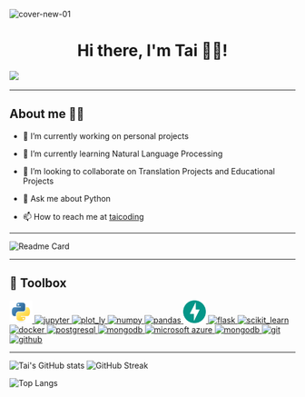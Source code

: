 ![cover-new-01](https://user-images.githubusercontent.com/6510765/196070012-90801a60-b742-4d7d-b4e7-81e28f889161.jpg)

<h1 align="center"> Hi there, I'm Tai 🐍🌠! </h1>
<p align="left"> 
  <img src="https://komarev.com/ghpvc/?username=taicoding&label=Profile%20Visitors&color=blueviolet&style=flat%22" /> 
</p>

---

<h2 align="left"> About me 👩‍🚀 </h2>

- 🔭 I’m currently working on personal projects

- 🌱 I’m currently learning Natural Language Processing

- 👯 I’m looking to collaborate on Translation Projects and Educational Projects

- 💬 Ask me about Python

- 📫 How to reach me at [taicoding](https://linktr.ee/taicoding)

---

![Readme Card](https://github-readme-stats.vercel.app/api/pin/?username=taicoding&repo=instagram-visualizations&theme=jolly&hide_border=true)

---

<h2 align="left">🧰 Toolbox</h2>

<p align="left"> 
  <a href="https://www.python.org" target="_blank" rel="noreferrer"> 
    <img src="https://raw.githubusercontent.com/devicons/devicon/master/icons/python/python-original.svg" alt="python" width="40" height="40"/> 
  </a>
  <a href="https://jupyter.org/" target="_blank" rel="noreferrer"> 
    <img src="https://www.vectorlogo.zone/logos/jupyter/jupyter-icon.svg" alt="jupyter" width="40" height="40"/> 
  </a>
  <a href="https://plotly.com/" target="_blank" rel="noreferrer"> 
    <img src="https://www.vectorlogo.zone/logos/plot_ly/plot_ly-icon.svg" alt="plot_ly" width="40" height="40"/> 
  </a>
  <a href="https://www.numpy.org" target="_blank" rel="noreferrer"> 
    <img src="https://www.vectorlogo.zone/logos/numpy/numpy-icon.svg" alt="numpy" width="40" height="40"/> 
  </a>
  <a href="https://www.pandas.org" target="_blank" rel="noreferrer"> 
    <img src="https://pandas.pydata.org/static/img/pandas_white.svg" alt="pandas" width="80" height="40"/> 
  </a>
  
  <a href="https://fastapi.tiangolo.com/" target="_blank" rel="noreferrer"> 
    <img src="https://github.com/devicons/devicon/blob/master/icons/fastapi/fastapi-plain.svg" alt="fastapi" width="40" height="40"/> 
  </a>
  <a href="https://flask.palletsprojects.com/" target="_blank" rel="noreferrer"> 
    <img src="https://www.vectorlogo.zone/logos/pocoo_flask/pocoo_flask-icon.svg" alt="flask" width="40" height="40"/> 
  </a>
  <a href="https://scikit-learn.org/" target="_blank" rel="noreferrer"> 
    <img src="https://upload.wikimedia.org/wikipedia/commons/0/05/Scikit_learn_logo_small.svg" alt="scikit_learn" width="40" height="40"/> 
  </a>
  <a href="https://www.docker.com/" target="_blank" rel="noreferrer"> 
    <img src="https://www.vectorlogo.zone/logos/docker/docker-icon.svg" alt="docker" width="40" height="40"/> 
  </a>
  
  <a href="https://www.postgresql.org/" target="_blank" rel="noreferrer"> 
    <img src="https://www.vectorlogo.zone/logos/postgresql/postgresql-icon.svg" alt="postgresql" width="40" height="40"/> 
  </a>
  <a href="https://www.mongodb.com/" target="_blank" rel="noreferrer"> 
    <img src="https://www.vectorlogo.zone/logos/mongodb/mongodb-icon.svg" alt="mongodb" width="40" height="40"/> 
  </a>

  <a href="https://azure.microsoft.com/" target="_blank" rel="noreferrer"> 
    <img src="https://www.vectorlogo.zone/logos/microsoft_azure/microsoft_azure-icon.svg" alt="microsoft azure" width="40" height="40"/> 
  </a>
  <a href="https://code.visualstudio.com/" target="_blank" rel="noreferrer"> 
    <img src="https://www.vectorlogo.zone/logos/visualstudio_code/visualstudio_code-icon.svg" alt="mongodb" width="40" height="40"/> 
  </a>
   <a href="https://git-scm.com/" target="_blank" rel="noreferrer"> 
    <img src="https://www.vectorlogo.zone/logos/git-scm/git-scm-icon.svg" alt="git" width="40" height="40"/> 
  </a>
   <a href="https://github.com/" target="_blank" rel="noreferrer"> 
    <img src="https://www.vectorlogo.zone/logos/github/github-icon.svg" alt="github" width="40" height="40"/> 
  </a>
  
</p>

---

![Tai's GitHub stats](https://github-readme-stats.vercel.app/api?username=taicoding&count_private=true&show_icons=true&theme=jolly&hide_border=true)
![GitHub Streak](https://github-readme-streak-stats.herokuapp.com?user=taicoding&theme=jolly&hide_border=true)

![Top Langs](https://github-readme-stats.vercel.app/api/top-langs/?username=taicoding&layout=compact&count_private=true&theme=jolly&hide_border=true&exclude_repo=MoonBuny)
